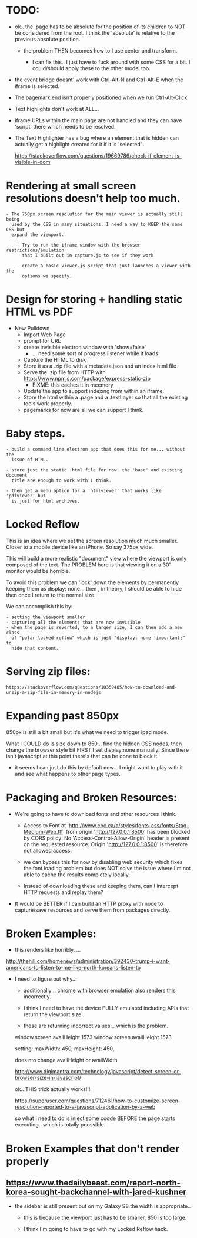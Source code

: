 # TODO:

- ok.. the .page has to be absolute for the position of its children to NOT be
  considered from the root.  I think the 'absolute' is relative to the previous
  absolute position.

    - the problem THEN becomes how to I use center and transform.

      - I can fix this.. I just have to fuck around with some CSS for a bit.
        I could/should apply these to the other model too.


- the event bridge doesnt' work with Ctrl-Alt-N and Ctrl-Alt-E when the iframe
  is selected.

- The pagemark end isn't properly positioned when we run Ctrl-Alt-Click

- Text highlights don't work at ALL...

- iframe URLs within the main page are not handled and they can have 'script'
  there which needs to be resolved.

- The Text Highlighter has a bug where an element that is hidden can actually
  get a highlight created for it if it is 'selected'..

    https://stackoverflow.com/questions/19669786/check-if-element-is-visible-in-dom

# Rendering at small screen resolutions doesn't help too much.

    - The 750px screen resolution for the main viewer is actually still being
      used by the CSS in many situations. I need a way to KEEP the same CSS but
      expand the viewport.

        - Try to run the iframe window with the browser restrictions/emulation
          that I built out in capture.js to see if they work

        - create a basic viewer.js script that just launches a viewer with the
          options we specify.


# Design for storing + handling static HTML vs PDF

- New Pulldown
    - Import Web Page
    - prompt for URL
    - create invisible electron window with 'show=false'
       - ... need some sort of progress listener while it loads
    - Capture the HTML to disk
    - Store it as a .zip file with a metadata.json and an index.html file
    - Serve the .zip file from HTTP with
        https://www.npmjs.com/package/express-static-zip
        - FIXME: this caches it in meemory
    - Update the app to support indexing from within an iframe.
    - Store the html within a .page and a .textLayer so that all the existing
      tools work properly.
    - pagemarks for now are all we can support I think.

# Baby steps.

    - build a command line electron app that does this for me... without the
      issue of HTML.

    - store just the static .html file for now. the 'base' and existing document
      title are enough to work with I think.

    - then get a menu option for a 'htmlviewer' that works like 'pdfviewer' but
      is just for html archives.


# Locked Reflow

This is an idea where we set the screen resolution much much smaller.  Closer to
a mobile device like an iPhone.  So say 375px wide.

This will build a more realistic "document" view where the viewport is only
composed of the text.  The PROBLEM here is that viewing it on a 30" monitor would
be horrible.

To avoid this problem we can 'lock' down the elements by permanently keeping them
as display: none... then , in theory, I should be able to hide then once I return
to the normal size.

We can accomplish this by:

    - setting the viewport smaller
    - capturing all the elements that are now invisible
    - when the page is reverted, to a larger size, I can then add a new class
      of "polar-locked-reflow" which is just "display: none !important;" to
      hide that content.

# Serving zip files:

    https://stackoverflow.com/questions/10359485/how-to-download-and-unzip-a-zip-file-in-memory-in-nodejs

# Expanding past 850px

  850px is still a bit small but it's what we need to trigger ipad mode.

  What I COULD do is size down to 850... find the hidden CSS nodes, then change
  the browser style bit FIRST I set display:none manually!  Since there isn't
  javascript at this point there's that can be done to block it.

  - it seems I can just do this by default now... I might want to play with it
    and see what happens to other page types.

# Packaging and Broken Resources:

- We're going to have to download fonts and other resources I think.

    - Access to Font at
        'http://www.cbc.ca/a/styles/fonts-css/fonts/Stag-Medium-Web.ttf' from origin
        'http://127.0.0.1:8500' has been blocked by CORS policy: No
        'Access-Control-Allow-Origin' header is present on the requested resource.
        Origin 'http://127.0.0.1:8500' is therefore not allowed access.

    - we can bypass this for now by disabling web security which fixes the
      font loading problem but does NOT solve the issue where I'm not able to
      cache the results completely locally.

    - Instead of downloading these and keeping them, can I intercept HTTP requests
      and replay them?

- It would be BETTER if I can build an HTTP proxy with node to capture/save
  resources and serve them from packages directly.

# Broken Examples:



- this renders like horribly. ...

http://thehill.com/homenews/administration/392430-trump-i-want-americans-to-listen-to-me-like-north-koreans-listen-to

- I need to figure out why...

    - additionally .. chrome with browser emulation also renders this incorrectly.

    - I think I need to have the device FULLY emulated including APIs that return
      the viewport size..

    - these are returning incorrect values... which is the problem.

    window.screen.availHeight
    1573
    window.screen.availHeight
    1573


    setting:
        maxWidth: 450,
        maxHeight: 450,


    does nto change availHeight or availWidth

    http://www.digimantra.com/technology/javascript/detect-screen-or-browser-size-in-javascript/


    ok.. THIS trick actually works!!!

    https://superuser.com/questions/712461/how-to-customize-screen-resolution-reported-to-a-javascript-application-by-a-web

    so what I need to do is inject some codde BEFORE the page starts executing.. which is totally poossible.

# Broken Examples that don't render properly

## https://www.thedailybeast.com/report-north-korea-sought-backchannel-with-jared-kushner

- the sidebar is still present but on my Galaxy S8 the width is appropriate..

    - this is because the viewport just has to be smaller. 850 is too large.

    - I think I'm going to have to go with my Locked Reflow hack.
